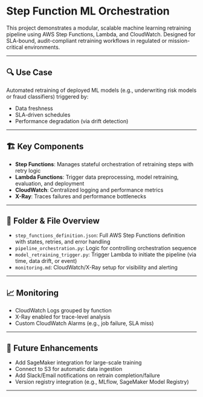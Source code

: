 # Step Function ML Orchestration

This project demonstrates a modular, scalable machine learning retraining pipeline using AWS Step Functions, Lambda, and CloudWatch. Designed for SLA-bound, audit-compliant retraining workflows in regulated or mission-critical environments.

---

## 🔍 Use Case

Automated retraining of deployed ML models (e.g., underwriting risk models or fraud classifiers) triggered by:
- Data freshness
- SLA-driven schedules
- Performance degradation (via drift detection)

---

## 🏗️ Key Components

- **Step Functions**: Manages stateful orchestration of retraining steps with retry logic
- **Lambda Functions**: Trigger data preprocessing, model retraining, evaluation, and deployment
- **CloudWatch**: Centralized logging and performance metrics
- **X-Ray**: Traces failures and performance bottlenecks

---

## 🧱 Folder & File Overview

- `step_functions_definition.json`: Full AWS Step Functions definition with states, retries, and error handling
- `pipeline_orchestration.py`: Logic for controlling orchestration sequence
- `model_retraining_trigger.py`: Trigger Lambda to initiate the pipeline (via time, data drift, or event)
- `monitoring.md`: CloudWatch/X-Ray setup for visibility and alerting

---

## 📈 Monitoring

- CloudWatch Logs grouped by function
- X-Ray enabled for trace-level analysis
- Custom CloudWatch Alarms (e.g., job failure, SLA miss)

---

## 🧪 Future Enhancements

- Add SageMaker integration for large-scale training
- Connect to S3 for automatic data ingestion
- Add Slack/Email notifications on retrain completion/failure
- Version registry integration (e.g., MLflow, SageMaker Model Registry)

---
